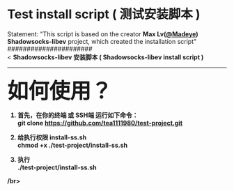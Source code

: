 # Test install script  ( 测试安装脚本 )
Statement: "This script is based on the creator
<b>Max Lv(<a href='https://github.com/Madeye'>@Madeye</a>) Shadowsocks-libev</b> project, which created the installation script"
<i>######################</i><br><
<b>Shadowsocks-libev 安装脚本 ( Shadowsocks-libev install script )<br><hr>
<b><font size=14px>如何使用？</font></b>

1. 首先，在你的终端 或 SSH端 运行如下命令：<br>
git clone https://github.com/tea1111980/test-project.git

2. 给执行权限 install-ss.sh<br>
chmod +x ./test-project/install-ss.sh

3. 执行<br>
./test-project/install-ss.sh

/br>
